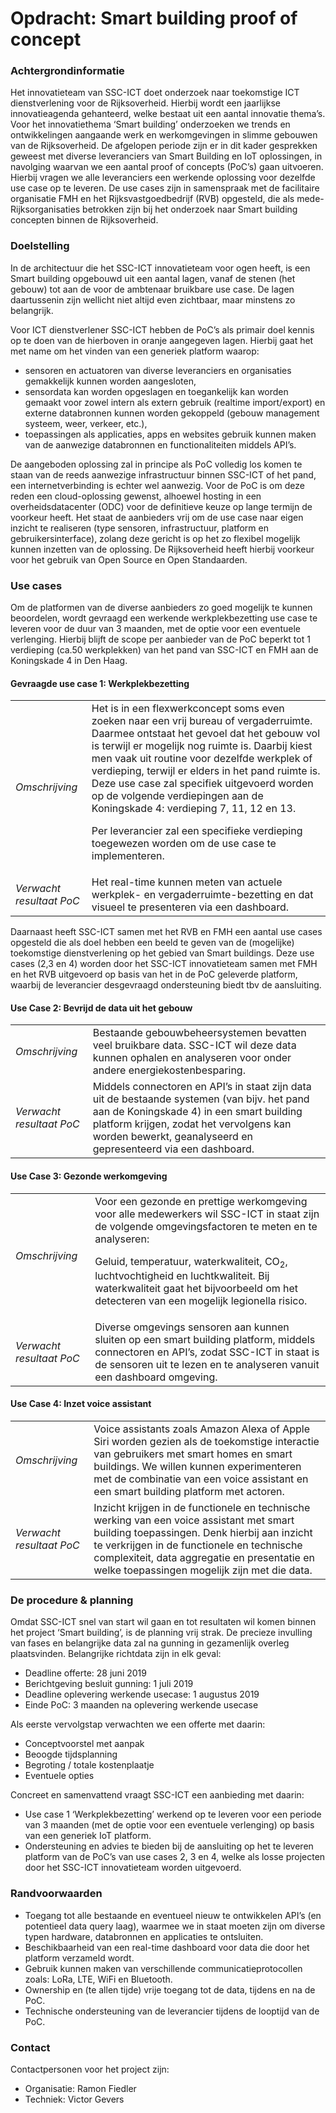 # Opdracht: Smart building proof of concept


### Achtergrondinformatie
Het innovatieteam van SSC-ICT doet onderzoek naar toekomstige ICT dienstverlening voor de Rijksoverheid. Hierbij wordt een jaarlijkse innovatieagenda gehanteerd, welke bestaat uit een aantal innovatie thema’s.
Voor het innovatiethema ‘Smart building’ onderzoeken we trends en ontwikkelingen aangaande werk en werkomgevingen in slimme gebouwen van de Rijksoverheid. De afgelopen periode zijn er in dit kader gesprekken geweest met diverse leveranciers van Smart Building en IoT oplossingen, in navolging waarvan we een aantal proof of concepts (PoC’s) gaan uitvoeren. Hierbij vragen we alle leveranciers een werkende oplossing voor dezelfde use case op te leveren. De use cases zijn in samenspraak met de facilitaire organisatie FMH en het Rijksvastgoedbedrijf (RVB) opgesteld, die als mede-Rijksorganisaties betrokken zijn bij het onderzoek naar Smart building concepten binnen de Rijksoverheid.


### Doelstelling
In de architectuur die het SSC-ICT innovatieteam voor ogen heeft, is een Smart building opgebouwd uit een aantal lagen, vanaf de stenen (het gebouw) tot aan de voor de ambtenaar bruikbare use case. De lagen daartussenin zijn wellicht niet altijd even zichtbaar, maar minstens zo belangrijk.

Voor ICT dienstverlener SSC-ICT hebben de PoC’s als primair doel kennis op te doen van de hierboven in oranje aangegeven lagen. Hierbij gaat het met name om het vinden van een generiek platform waarop:

* sensoren en actuatoren van diverse leveranciers en organisaties gemakkelijk kunnen worden aangesloten,
* sensordata kan worden opgeslagen en toegankelijk kan worden gemaakt voor zowel intern als extern gebruik (realtime import/export) en externe databronnen kunnen worden gekoppeld (gebouw management systeem, weer, verkeer, etc.),
* toepassingen als applicaties, apps en websites gebruik kunnen maken van de aanwezige databronnen en functionaliteiten middels API’s.

De aangeboden oplossing zal in principe als PoC volledig los komen te staan van de reeds aanwezige infrastructuur binnen SSC-ICT of het pand, een internetverbinding is echter wel aanwezig. Voor de PoC is om deze reden een cloud-oplossing gewenst, alhoewel hosting in een overheidsdatacenter (ODC) voor de definitieve keuze op lange termijn de voorkeur heeft.
Het staat de aanbieders vrij om de use case naar eigen inzicht te realiseren (type sensoren, infrastructuur, platform en gebruikersinterface), zolang deze gericht is op het zo flexibel mogelijk kunnen inzetten van de oplossing. De Rijksoverheid heeft hierbij voorkeur voor het gebruik van Open Source en Open Standaarden.

### Use cases
Om de platformen van de diverse aanbieders zo goed mogelijk te kunnen beoordelen, wordt gevraagd een werkende werkplekbezetting use case te leveren voor de duur van 3 maanden, met de optie voor een eventuele verlenging. Hierbij blijft de scope per aanbieder van de PoC beperkt tot 1 verdieping (ca.50 werkplekken) van het pand van SSC-ICT en FMH aan de Koningskade 4 in Den Haag.

#### Gevraagde use case 1: Werkplekbezetting

<table>
  <tr>
   <td><em>Omschrijving</em>
   </td>
   <td>Het is in een flexwerkconcept soms even zoeken naar een vrij bureau of vergaderruimte. Daarmee ontstaat het gevoel dat het gebouw vol is terwijl er mogelijk nog ruimte is. Daarbij kiest men vaak uit routine voor dezelfde werkplek of verdieping, terwijl er elders in het pand ruimte is. Deze use case zal specifiek uitgevoerd worden op de volgende verdiepingen aan de Koningskade 4: verdieping 7, 11, 12 en 13.
<p>
Per leverancier zal een specifieke verdieping toegewezen worden om de use case te implementeren.
<p>
   </td>
  </tr>
  <tr>
   <td><em>Verwacht resultaat PoC</em>
   </td>
   <td>Het real-time kunnen meten van actuele werkplek- en vergaderruimte-bezetting en dat visueel te presenteren via een dashboard.
   </td>
  </tr>
</table>

Daarnaast heeft SSC-ICT samen met het RVB en FMH een aantal use cases opgesteld die als doel hebben een beeld te geven van de (mogelijke) toekomstige dienstverlening op het gebied van Smart buildings. Deze use cases (2,3 en 4) worden door het SSC-ICT innovatieteam samen met FMH en het RVB uitgevoerd op basis van het in de PoC geleverde platform, waarbij de leverancier desgevraagd ondersteuning biedt tbv de aansluiting.

#### Use Case 2: Bevrijd de data uit het gebouw
<table>
  <tr>
   <td><em>Omschrijving</em>
   </td>
   <td>Bestaande gebouwbeheersystemen bevatten veel bruikbare data. SSC-ICT wil deze data kunnen ophalen en analyseren voor onder andere energiekostenbesparing.
   </td>
  </tr>
  <tr>
   <td><em>Verwacht resultaat PoC</em>
   </td>
   <td>Middels connectoren en API’s in staat zijn data uit de bestaande systemen (van bijv. het pand aan de Koningskade 4) in een smart building platform krijgen, zodat het vervolgens kan worden bewerkt, geanalyseerd  en gepresenteerd via een dashboard.
   </td>
  </tr>
</table>

#### Use Case 3: Gezonde werkomgeving
<table>
  <tr>
   <td><em>Omschrijving</em>
   </td>
   <td>Voor een gezonde en prettige werkomgeving voor alle medewerkers wil SSC-ICT in staat zijn de volgende omgevingsfactoren te meten en te analyseren:
<p>
Geluid, temperatuur, waterkwaliteit, CO<sub>2</sub>, luchtvochtigheid en luchtkwaliteit. Bij waterkwaliteit gaat het bijvoorbeeld om het detecteren van een mogelijk legionella risico.
   </td>
  </tr>
  <tr>
   <td><em>Verwacht resultaat PoC</em>
   </td>
   <td>Diverse omgevings sensoren aan kunnen sluiten op een smart building platform, middels connectoren en API’s, zodat SSC-ICT in staat is de sensoren uit te lezen en te analyseren vanuit een dashboard omgeving.
   </td>
  </tr>
</table>


#### Use Case 4: Inzet voice assistant
<table>
  <tr>
   <td><em>Omschrijving</em>
   </td>
   <td>Voice assistants zoals Amazon Alexa of Apple Siri worden gezien als de toekomstige interactie van gebruikers met smart homes en smart buildings. We willen kunnen experimenteren met de combinatie van een voice assistant en een smart building platform met actoren.
   </td>
  </tr>
  <tr>
   <td><em>Verwacht resultaat PoC</em>
   </td>
   <td>Inzicht krijgen in de functionele en technische werking van een voice assistant met smart building toepassingen. Denk hierbij aan inzicht te verkrijgen in de functionele en technische complexiteit, data aggregatie en presentatie en welke toepassingen mogelijk zijn met die data.
   </td>
  </tr>
</table>


### De procedure & planning
Omdat SSC-ICT snel van start wil gaan en tot resultaten wil komen binnen het project ‘Smart building’, is de planning vrij strak. De precieze invulling van fases en belangrijke data zal na gunning in gezamenlijk overleg plaatsvinden. Belangrijke richtdata zijn in elk geval:

* Deadline offerte: 28 juni 2019
* Berichtgeving besluit gunning: 1 juli 2019
* Deadline oplevering werkende usecase: 1 augustus 2019
* Einde PoC: 3 maanden na oplevering werkende usecase

Als eerste vervolgstap verwachten we een offerte met daarin:

* Conceptvoorstel met aanpak
* Beoogde tijdsplanning
* Begroting / totale kostenplaatje
* Eventuele opties

Concreet en samenvattend vraagt SSC-ICT een aanbieding met daarin:
* Use case 1 ‘Werkplekbezetting’ werkend op te leveren voor een periode van 3 maanden (met de optie voor een eventuele verlenging) op basis van een generiek IoT platform.
* Ondersteuning en advies te bieden bij de aansluiting op het te leveren platform van de PoC’s van use cases 2, 3 en 4, welke als losse projecten door het SSC-ICT innovatieteam worden uitgevoerd. 

### Randvoorwaarden
* Toegang tot alle bestaande en eventueel nieuw te ontwikkelen API’s (en potentieel data query laag), waarmee we in staat moeten zijn om diverse typen hardware, databronnen en applicaties te ontsluiten.
* Beschikbaarheid van een real-time dashboard voor data die door het platform verzameld wordt.
* Gebruik kunnen maken van verschillende communicatieprotocollen zoals: LoRa, LTE, WiFi en Bluetooth.
* Ownership en (te allen tijde) vrije toegang tot de data, tijdens en na de PoC.
* Technische ondersteuning van de leverancier tijdens de looptijd van de PoC.

### Contact
Contactpersonen voor het project zijn:
* Organisatie: Ramon Fiedler
* Techniek: Victor Gevers



